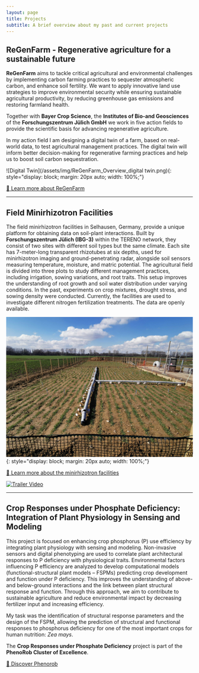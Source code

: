 ```yaml
---
layout: page
title: Projects
subtitle: A brief overview about my past and current projects
---
```


## ReGenFarm - Regenerative agriculture for a sustainable future

**ReGenFarm** aims to tackle critical agricultural and environmental challenges by implementing carbon farming practices to sequester atmospheric carbon, and enhance soil fertility. We want to apply innovative land use strategies to improve environmental security while ensuring sustainable agricultural productivity, by reducing greenhouse gas emissions and restoring farmland health.

Together with **Bayer Crop Science**, the **Institutes of Bio-and Geosciences** of the **Forschungszentrum Jülich GmbH** we work in five action fields to provide the scientific basis for advancing regenerative agriculture.

In my action field I am designing a digital twin of a farm, based on real-world data, to test agricultural management practices. The digital twin will inform better decision-making for regenerative farming practices and help us to boost soil carbon sequestration.

![Digital Twin](/assets/img/ReGenFarm_Overview_digital twin.png){: style="display: block; margin: 20px auto; width: 100%;"}

[🔗 Learn more about ReGenFarm](https://www.fz-juelich.de/en/ibg/ibg-3/expertise/transfer-innovation/transfer/regenfarm) 

---

## Field Minirhizotron Facilities

The field minirhizotron facilities in Selhausen, Germany, provide a unique platform for obtaining data on soil-plant interactions. Built by **Forschungszentrum Jülich (IBG-3)** within the TERENO network, they consist of two sites with different soil types but the same climate. Each site has 7-meter-long transparent rhizotubes at six depths, used for minirhizotron imaging and ground-penetrating radar, alongside soil sensors measuring temperature, moisture, and matric potential. The agricultural field is divided into three plots to study different management practices, including irrigation, sowing variations, and root traits. This setup improves the understanding of root growth and soil water distribution under varying conditions. In the past, experiments on crop mixtures, drought stress, and sowing density were conducted. Currently, the facilities are used to investigate different nitrogen fertilization treatments. The data are openly available.

![Minirhizotron](/assets/img/minirhizo_outside.jpg){: style="display: block; margin: 20px auto; width: 100%;"}


[🔗 Learn more about the minirhizotron facilities](https://www.fz-juelich.de/de/ibg/ibg-3/forschung/modellierung-terrestrischer-systeme/boden-wurzelsysteme-und-rhizosphaerenprozesse/field-minirhizotron-facilities?expand=translations,fzjsettings,nearest-institut)  

[![Trailer Video](https://www.youtube.com/watch?v=w31EZkB6Nfs/0.jpg)](https://www.youtube.com/watch?v=w31EZkB6Nfs)

---

## Crop Responses under Phosphate Deficiency: Integration of Plant Physiology in Sensing and Modeling

This project is focused on enhancing crop phosphorus (P) use efficiency by integrating plant physiology with sensing and modeling. Non-invasive sensors and digital phenotyping are used to correlate plant architectural responses to P deficiency with physiological traits. Environmental factors influencing P efficiency are analyzed to develop computational models (functional-structural plant models – FSPMs) predicting crop development and function under P deficiency. This improves the understanding of above- and below-ground interactions and the link between plant structural response and function. Through this approach, we aim to contribute to sustainable agriculture and reduce environmental impact by decreasing fertilizer input and increasing efficiency.

My task was the identification of structural response parameters and the design of the FSPM, allowing the prediction of structural and functional responses to phosphorus deficiency for one of the most important crops for human nutrition: *Zea mays*.

The **Crop Responses under Phosphate Deficiency** project is part of the **PhenoRob Cluster of Excellence**. 

[🔗 Discover Phenorob](https://www.phenorob.de/)
